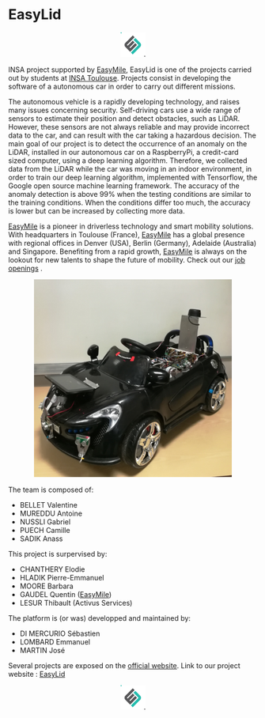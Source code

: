 
# EasyLid 
<p align="center"> <img src="images/dumb-logo.png" width="50" height="50" title="Logo Easylid"> </p>

INSA project supported by [EasyMile]( http://www.easymile.com/), EasyLid is one of the projects carried out by students at [INSA Toulouse](http://www.insa-toulouse.fr/fr/index.html). Projects consist in developing the software of a autonomous car in order to carry out different missions.

The autonomous vehicle is a rapidly developing technology, and raises many issues concerning security. Self-driving cars use a wide range of sensors to estimate their position and detect obstacles, such as LiDAR. However, these sensors are not always reliable and may provide incorrect data to the car, and can result with the car taking a hazardous decision. The main goal of our project is to detect the occurrence of an anomaly on the LiDAR, installed in our autonomous car on a RaspberryPi, a credit-card sized computer, using a deep learning algorithm. 
Therefore, we collected data from the LiDAR while the car was moving in an indoor environment, in order to train our deep learning algorithm, implemented with Tensorflow, the Google open source machine learning framework. The accuracy of the anomaly detection is above 99% when the testing conditions are similar to the training conditions. When the conditions differ too much, the accuracy is lower but can be increased by collecting more data. 

[EasyMile]( http://www.easymile.com/) is a pioneer in driverless technology and smart mobility solutions. With headquarters in Toulouse (France), [EasyMile]( http://www.easymile.com/) has a global presence with regional offices in Denver (USA), Berlin (Germany), Adelaide (Australia) and Singapore. Benefiting from a rapid growth, [EasyMile]( http://www.easymile.com/) is always on the lookout for new talents to shape the future of mobility. Check out our [job openings](http://www.easymile.com/#Careers) . 

<p align="center"> <img src="images/IMG_20190117_102241.jpg" width="400" height="400" title="Photo of our car"> </p>

The team is composed of:

* BELLET Valentine
* MUREDDU Antoine
* NUSSLI Gabriel
* PUECH Camille 
* SADIK Anass

This project is surpervised by:

* CHANTHERY Elodie
* HLADIK Pierre-Emmanuel
* MOORE Barbara
* GAUDEL Quentin ([EasyMile]( http://www.easymile.com/))
* LESUR Thibault (Activus Services)

The platform is (or was) developped and maintained by:

* DI MERCURIO Sébastien
* LOMBARD Emmanuel
* MARTIN José

Several projects are exposed on the [official website](https://sites.google.com/site/projetsecinsa/). Link to our project website : [EasyLid](https://sites.google.com/site/projetsecinsa/projets-2018-2019/project-tokyo)

<p align="center"> <img src="images/dumb-logo.png" width="50" height="50" title="Logo Easylid"> </p>

